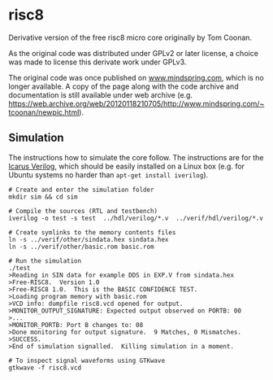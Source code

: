 # risc8
Derivative version of the free risc8 micro core originally by Tom Coonan.

As the original code was distributed under GPLv2 or later license, a choice
was made to license this derivate work under GPLv3.

The original code was once published on www.mindspring.com, which is no
longer available. A copy of the page along with the code archive and
documentation is still available under web archive (e.g.
<https://web.archive.org/web/20120118210705/http://www.mindspring.com/~tcoonan/newpic.html>).

Simulation
----------

The instructions how to simulate the core follow. The instructions are for the [Icarus Verilog](http://iverilog.icarus.com), which should be easily installed on a Linux box (e.g. for Ubuntu systems no harder than `apt-get install iverilog`).

    # Create and enter the simulation folder
    mkdir sim && cd sim
    
    # Compile the sources (RTL and testbench)
    iverilog -o test -s test  ../hdl/verilog/*.v  ../verif/hdl/verilog/*.v
    
    # Create symlinks to the memory contents files
    ln -s ../verif/other/sindata.hex sindata.hex
    ln -s ../verif/other/basic.rom basic.rom
    
    # Run the simulation
    ./test
    >Reading in SIN data for example DDS in EXP.V from sindata.hex
    >Free-RISC8.  Version 1.0
    >Free-RISC8 1.0.  This is the BASIC CONFIDENCE TEST.
    >Loading program memory with basic.rom
    >VCD info: dumpfile risc8.vcd opened for output.
    >MONITOR_OUTPUT_SIGNATURE: Expected output observed on PORTB: 00
    >...
    >MONITOR_PORTB: Port B changes to: 08
    >Done monitoring for output signature.  9 Matches, 0 Mismatches.
    >SUCCESS.
    >End of simulation signalled.  Killing simulation in a moment.
    
    # To inspect signal waveforms using GTKwave
    gtkwave -f risc8.vcd

